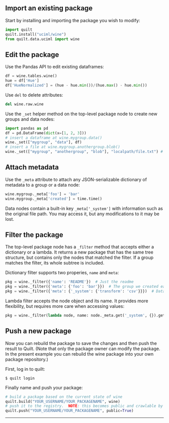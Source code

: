 ## Import an existing package
Start by installing and importing the package you wish to modify:
``` python
import quilt
quilt.install("uciml/wine")
from quilt.data.uciml import wine
```

## Edit the package

Use the Pandas API to edit existing dataframes:
``` python
df = wine.tables.wine()
hue = df['Hue']
df['HueNormalized'] = (hue - hue.min())/(hue.max() - hue.min())
```

Use `del` to delete attributes:
``` python
del wine.raw.wine
```

Use the `_set` helper method on the top-level package node to create new groups and data nodes:
``` python
import pandas as pd
df = pd.DataFrame(dict(x=[1, 2, 3]))
# insert a dataframe at wine.mygroup.data()
wine._set(["mygroup", "data"], df) 
# insert a file at wine.mygroup.anothergroup.blob()
wine._set(["mygroup", "anothergroup", "blob"], "localpath/file.txt") #
```

## Attach metadata

Use the `_meta` attribute to attach any JSON-serializable dictionary of metadata to a group or a data node:

``` python
wine.mygroup._meta['foo'] = 'bar'
wine.mygroup._meta['created'] = time.time()
```

Data nodes contain a built-in key `_meta['_system']` with information such as the original file path. You may access it, but any modifications to it may be lost.

## Filter the package

The top-level package node has a `_filter` method that accepts either a dictionary or a lambda. It returns a new package that has the same tree structure, but contains only the nodes that matched the filter. If a group matches the filter, its whole subtree is included.

Dictionary filter supports two properies, `name` and `meta`:

``` python
pkg = wine._filter({'name': 'README'})  # Just the readme
pkg = wine._filter({'meta': {'foo': 'bar'}})  # The group we created earlier
pkg = wine._filter({'meta': {'_system': {'transform': 'csv'}}})  # Dataframes created from CSVs
```

Lambda filter accepts the node object and its name. It provides more flexibility, but requires more care when accessing values:

``` python
pkg = wine._filter(lambda node, name: node._meta.get('_system', {}).get('filepath', '').endswith('.data'))
```

## Push a new package

Now you can rebuild the package to save the changes and then push the result to Quilt. (Note that only the package owner can modify the package. In the present example you can rebuild the wine package into your own package repository.)

First, log in to quilt:
```
$ quilt login
```

Finally name and push your package:
```python
# build a package based on the current state of wine
quilt.build("YOUR_USERNAME/YOUR_PACKAGENAME", wine)
# push it to the registry.  NOTE: this becomes public and crawlable by Google for example.
quilt.push("YOUR_USERNAME/YOUR_PACKAGENAME", public=True)
```

***
